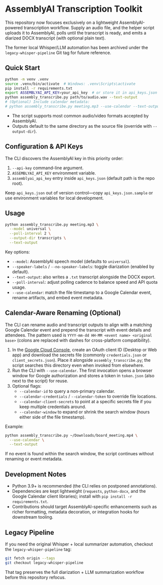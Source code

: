 # AssemblyAI Transcription Toolkit

This repository now focuses exclusively on a lightweight AssemblyAI-powered transcription workflow. Supply an audio file, and the helper script uploads it to AssemblyAI, polls until the transcript is ready, and emits a diarized DOCX transcript (with optional plain text).

The former local Whisper/LLM automation has been archived under the `legacy-whisper-pipeline` Git tag for future reference.

## Quick Start

```bash
python -m venv .venv
source .venv/bin/activate  # Windows: .venv\Scripts\activate
pip install -r requirements.txt
export ASSEMBLYAI_API_KEY=your_api_key  # or store it in api_keys.json
python assembly_transcribe.py path/to/audio.wav --text-output
# (Optional) Include calendar metadata:
# python assembly_transcribe.py meeting.mp3 --use-calendar --text-output
```

- The script supports most common audio/video formats accepted by AssemblyAI.
- Outputs default to the same directory as the source file (override with `--output-dir`).

## Configuration & API Keys

The CLI discovers the AssemblyAI key in this priority order:

1. `--api-key` command-line argument.
2. `ASSEMBLYAI_API_KEY` environment variable.
3. `assemblyai_api_key` entry inside `api_keys.json` (default path is the repo root).

Keep `api_keys.json` out of version control—copy `api_keys.json.sample` or use environment variables for local development.

## Usage

```bash
python assembly_transcribe.py meeting.mp3 \
  --model universal \
  --poll-interval 2 \
  --output-dir transcripts \
  --text-output
```

Key options:

- `--model`: AssemblyAI speech model (defaults to `universal`).
- `--speaker-labels` / `--no-speaker-labels`: toggle diarization (enabled by default).
- `--text-output`: also writes a `.txt` transcript alongside the DOCX export.
- `--poll-interval`: adjust polling cadence to balance speed and API quota usage.
- `--use-calendar`: match the file timestamp to a Google Calendar event, rename artifacts, and embed event metadata.

## Calendar-Aware Renaming (Optional)

The CLI can rename audio and transcript outputs to align with a matching Google Calendar event and prepend the transcript with event details and attendees. The pattern used is `YYYY-mm-dd HH-MM <event name> <original base>` (colons are replaced with dashes for cross-platform compatibility).

1. In the [Google Cloud Console](https://console.cloud.google.com/), create an OAuth client ID (Desktop or Web app) and download the secrets file (commonly `credentials.json` or `client_secrets.json`). Place it alongside `assembly_transcribe.py`; the script searches this directory even when invoked from elsewhere.
2. Run the CLI with `--use-calendar`. The first invocation opens a browser window for Google authorization and stores a token in `token.json` (also next to the script) for reuse.
3. Optional flags:
   - `--calendar-id` to query a non-primary calendar.
   - `--calendar-credentials` / `--calendar-token` to override file locations.
   - `--calendar-client-secrets` to point at a specific secrets file if you keep multiple credentials around.
   - `--calendar-window` to expand or shrink the search window (hours either side of the file timestamp).

Example:

```bash
python assembly_transcribe.py ~/Downloads/board_meeting.mp4 \
  --use-calendar \
  --text-output
```

If no event is found within the search window, the script continues without renaming or event metadata.

## Development Notes

- Python 3.9+ is recommended (the CLI relies on postponed annotations).
- Dependencies are kept lightweight (`requests`, `python-docx`, and the Google Calendar client libraries); install with `pip install -r requirements.txt`.
- Contributions should target AssemblyAI-specific enhancements such as richer formatting, metadata decoration, or integration hooks for downstream tooling.

## Legacy Pipeline

If you need the original Whisper + local summarizer automation, checkout the `legacy-whisper-pipeline` tag:

```bash
git fetch origin --tags
git checkout legacy-whisper-pipeline
```

That tag preserves the full diarization + LLM summarization workflow before this repository refocus.
